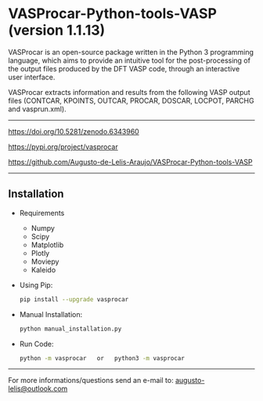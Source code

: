 # VASProcar-Python-tools-VASP (version 1.1.13)

VASProcar is an open-source package written in the Python 3 programming language, which aims to provide an intuitive tool for the post-processing of the output files produced by the DFT VASP code, through an interactive user interface.

VASProcar extracts information and results from the following VASP output files (CONTCAR, KPOINTS, OUTCAR, PROCAR, DOSCAR, LOCPOT, PARCHG and vasprun.xml).

------------------------------------------------------------------------

https://doi.org/10.5281/zenodo.6343960

https://pypi.org/project/vasprocar

https://github.com/Augusto-de-Lelis-Araujo/VASProcar-Python-tools-VASP

------------------------------------------------------------------------

## Installation

-  Requirements

    * Numpy
    * Scipy
    * Matplotlib
    * Plotly
    * Moviepy
    * Kaleido
    

- Using Pip:

  ```bash
  pip install --upgrade vasprocar
  ```

- Manual Installation:

  ```bash
  python manual_installation.py
  ```

- Run Code:

  ```bash
  python -m vasprocar   or   python3 -m vasprocar
  ```
------------------------------------------------------------------------

For more informations/questions send an e-mail to: augusto-lelis@outlook.com
